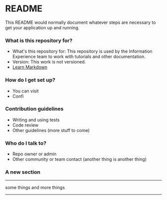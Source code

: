 # README #

This README would normally document whatever steps are necessary to get your application up and running.

### What is this repository for? ###

* What's this repository for: This repository is used by the Information Experience team to work with tutorials and other documentation.
* Version: This work is not versioned. 
* [Learn Markdown](https://bitbucket.org/tutorials/markdowndemo)

### How do I get set up? ###

* You can visit 
* Confi

### Contribution guidelines ###

* Writing and using tests
* Code review
* Other guidelines 
(more stuff to come)

### Who do I talk to? ###

* Repo owner or admin
* Other community or team contact
(another thing is another thing)

### A new section 

---- 
some things 
and more things

--- 
